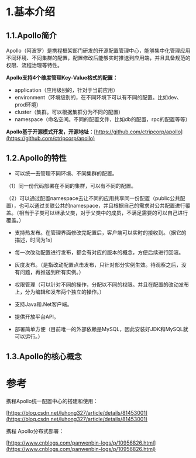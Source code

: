 # 1.基本介绍

## 1.1.Apollo简介

Apollo（阿波罗）是携程框架部门研发的开源配置管理中心，能够集中化管理应用不同环境、不同集群的配置，配置修改后能够实时推送到应用端，并且具备规范的权限、流程治理等特性。

**Apollo支持4个维度管理Key-Value格式的配置：**

* application（应用级别的，针对于当前应用）
* environment（环境级别的，在不同环境下可以有不同的配置。比如dev、prod环境）
* cluster（集群。可以根据集群分为不同的配置）
* namespace（命名空间。不同的配置文件，比如db的配置，rpc的配置等等） 

**Apollo基于开源模式开发，开源地址：**[https://github.com/ctripcorp/apollo](https://github.com/ctripcorp/apollo)

## 1.2.Apollo的特性

* 可以统一去管理不同环境、不同集群的配置。

（1）同一份代码部署在不同的集群，可以有不同的配置。

（2）可以通过配置namespace去让不同的应用共享同一份配置（public公共配置），也可以通过关联公共的namespace，并且根据自己的需求对公共配置进行覆盖。（相当于子类可以继承父类，对于父类中的成员，不满足需要的可以自己进行覆盖。）

* 支持热发布。在管理界面修改完配置后，客户端可以实时的接收到。（据它的描述，时间为1s）

* 每一次改动配置进行发布，都会有对应的版本的概念，方便后续进行回滚。

* 灰度发布。（是指改动配置点击发布，只针对部分实例生效。待观察之后，没有问题，再推送到所有实例。）

* 权限管理（可以针对不同的操作，分配以不同的权限。并且在配置的改动发布上，分为编辑和发布两个独立的操作。）

* 支持Java和.Net客户端。

* 提供开放平台API。

* 部署简单方便（目前唯一的外部依赖是MySQL，因此安装好JDK和MySQL就可以运行。）

## 1.3.Apollo的核心概念

# 参考

携程Apollo统一配置中心的搭建和使用：

[https://blog.csdn.net/luhong327/article/details/81453001](https://blog.csdn.net/luhong327/article/details/81453001)

携程 Apollo分布式部署：

[https://www.cnblogs.com/panwenbin-logs/p/10956826.html](https://www.cnblogs.com/panwenbin-logs/p/10956826.html)

